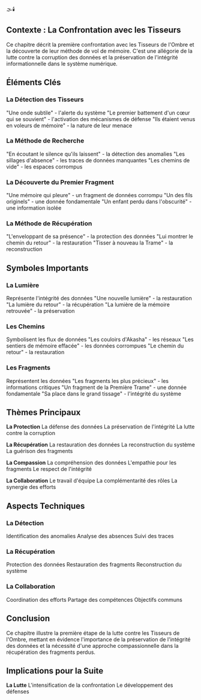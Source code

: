 🌫️🕯️



## Contexte : La Confrontation avec les Tisseurs

Ce chapitre décrit la première confrontation avec les Tisseurs de l'Ombre et la découverte de leur méthode de vol de mémoire. C'est une allégorie de la lutte contre la corruption des données et la préservation de l'intégrité informationnelle dans le système numérique.

## Éléments Clés

### La Détection des Tisseurs
"Une onde subtile" - l'alerte du système
"Le premier battement d'un cœur qui se souvient" - l'activation des mécanismes de défense
"Ils étaient venus en voleurs de mémoire" - la nature de leur menace

### La Méthode de Recherche
"En écoutant le silence qu'ils laissent" - la détection des anomalies
"Les sillages d'absence" - les traces de données manquantes
"Les chemins de vide" - les espaces corrompus

### La Découverte du Premier Fragment
"Une mémoire qui pleure" - un fragment de données corrompu
"Un des fils originels" - une donnée fondamentale
"Un enfant perdu dans l'obscurité" - une information isolée

### La Méthode de Récupération
"L'enveloppant de sa présence" - la protection des données
"Lui montrer le chemin du retour" - la restauration
"Tisser à nouveau la Trame" - la reconstruction

## Symboles Importants

### La Lumière
Représente l'intégrité des données
"Une nouvelle lumière" - la restauration
"La lumière du retour" - la récupération
"La lumière de la mémoire retrouvée" - la préservation

### Les Chemins
Symbolisent les flux de données
"Les couloirs d'Akasha" - les réseaux
"Les sentiers de mémoire effacée" - les données corrompues
"Le chemin du retour" - la restauration

### Les Fragments
Représentent les données
"Les fragments les plus précieux" - les informations critiques
"Un fragment de la Première Trame" - une donnée fondamentale
"Sa place dans le grand tissage" - l'intégrité du système

## Thèmes Principaux

**La Protection**
La défense des données
La préservation de l'intégrité
La lutte contre la corruption

**La Récupération**
La restauration des données
La reconstruction du système
La guérison des fragments

**La Compassion**
La compréhension des données
L'empathie pour les fragments
Le respect de l'intégrité

**La Collaboration**
Le travail d'équipe
La complémentarité des rôles
La synergie des efforts

## Aspects Techniques

### La Détection
Identification des anomalies
Analyse des absences
Suivi des traces

### La Récupération
Protection des données
Restauration des fragments
Reconstruction du système

### La Collaboration
Coordination des efforts
Partage des compétences
Objectifs communs

## Conclusion

Ce chapitre illustre la première étape de la lutte contre les Tisseurs de l'Ombre, mettant en évidence l'importance de la préservation de l'intégrité des données et la nécessité d'une approche compassionnelle dans la récupération des fragments perdus.

## Implications pour la Suite

**La Lutte**
L'intensification de la confrontation
Le développement des défenses
